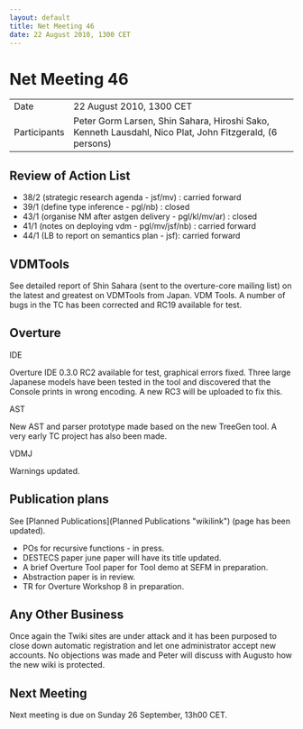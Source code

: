 ```yaml
---
layout: default
title: Net Meeting 46
date: 22 August 2010, 1300 CET
---
```


<script src="https://code.jquery.com/jquery-1.11.1.min.js">
</script>
<script src="/javascripts/edit.js"></script>
<script>setEditButonNm();</script>

# Net Meeting 46

|||
|---|---|
| Date | 22 August 2010, 1300 CET |
| Participants | Peter Gorm Larsen, Shin Sahara, Hiroshi Sako, Kenneth Lausdahl, Nico Plat, John Fitzgerald,  (6 persons) |

Review of Action List
---------------------

-   38/2 (strategic research agenda - jsf/mv) : carried forward
-   39/1 (define type inference - pgl/nb) : closed
-   43/1 (organise NM after astgen delivery - pgl/kl/mv/ar) : closed
-   41/1 (notes on deploying vdm - pgl/mv/jsf/nb) : carried forward
-   44/1 (LB to report on semantics plan - jsf): carried forward

VDMTools
--------

See detailed report of Shin Sahara (sent to the overture-core mailing
list) on the latest and greatest on VDMTools from Japan. VDM Tools. A
number of bugs in the TC has been corrected and RC19 available for test.

Overture
--------

IDE

Overture IDE 0.3.0 RC2 available for test, graphical errors fixed. Three
large Japanese models have been tested in the tool and discovered that
the Console prints in wrong encoding. A new RC3 will be uploaded to fix
this.

AST

New AST and parser prototype made based on the new TreeGen tool. A very
early TC project has also been made.

VDMJ

Warnings updated.

Publication plans
-----------------

See [Planned Publications](Planned Publications "wikilink") (page has
been updated).

-   POs for recursive functions - in press.
-   DESTECS paper june paper will have its title updated.
-   A brief Overture Tool paper for Tool demo at SEFM in preparation.
-   Abstraction paper is in review.
-   TR for Overture Workshop 8 in preparation.

Any Other Business
------------------

Once again the Twiki sites are under attack and it has been purposed to
close down automatic registration and let one administrator accept new
accounts. No objections was made and Peter will discuss with Augusto how
the new wiki is protected.

Next Meeting
------------

Next meeting is due on Sunday 26 September, 13h00 CET.

   <div id="edit_page_div"></div>
